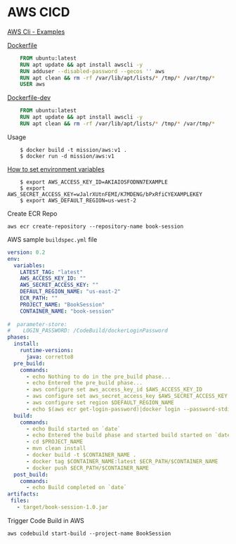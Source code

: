# AWS CICD

[AWS Cli - Examples](https://github.com/aws/aws-cli/tree/develop/awscli/examples)


[Dockerfile](https://github.com/mission-io/DevOps/blob/dev/cloud/aws/Dockerfile)

```dockerfile
    FROM ubuntu:latest
    RUN apt update && apt install awscli -y
    RUN adduser --disabled-password --gecos '' aws
    RUN apt clean && rm -rf /var/lib/apt/lists/* /tmp/* /var/tmp/*
    USER aws
 ```
 

[Dockerfile-dev](https://github.com/mission-io/DevOps/blob/dev/cloud/aws/Dockerfile-dev)

```dockerfile
    FROM ubuntu:latest
    RUN apt update && apt install awscli -y
    RUN apt clean && rm -rf /var/lib/apt/lists/* /tmp/* /var/tmp/*
```    

Usage
```shell
    $ docker build -t mission/aws:v1 .
    $ docker run -d mission/aws:v1
```

[How to set environment variables](https://docs.aws.amazon.com/cli/latest/userguide/cli-configure-envvars.html)
```shell
    $ export AWS_ACCESS_KEY_ID=AKIAIOSFODNN7EXAMPLE
    $ export AWS_SECRET_ACCESS_KEY=wJalrXUtnFEMI/K7MDENG/bPxRfiCYEXAMPLEKEY
    $ export AWS_DEFAULT_REGION=us-west-2
```

Create ECR Repo
```shell
aws ecr create-repository --repository-name book-session
```

AWS sample `buildspec.yml` file
```yml
version: 0.2
env:
  variables:
    LATEST_TAG: "latest"
    AWS_ACCESS_KEY_ID: ""
    AWS_SECRET_ACCESS_KEY: ""
    DEFAULT_REGION_NAME: "us-east-2"
    ECR_PATH: ""
    PROJECT_NAME: "BookSession"
    CONTAINER_NAME: "book-session"
    
#  parameter-store:
#    LOGIN_PASSWORD: /CodeBuild/dockerLoginPassword
phases:
  install:
    runtime-versions:
      java: corretto8
  pre_build:
    commands:
      - echo Nothing to do in the pre_build phase...
      - echo Entered the pre_build phase...
      - aws configure set aws_access_key_id $AWS_ACCESS_KEY_ID
      - aws configure set aws_secret_access_key $AWS_SECRET_ACCESS_KEY
      - aws configure set region $DEFAULT_REGION_NAME
      - echo $(aws ecr get-login-password)|docker login --password-stdin --username AWS $ECR_PATH
  build:
    commands:
      - echo Build started on `date`
      - echo Entered the build phase and started build started on `date`
      - cd $PROJECT_NAME
      - mvn clean install
      - docker build -t $CONTAINER_NAME .
      - docker tag $CONTAINER_NAME:latest $ECR_PATH/$CONTAINER_NAME
      - docker push $ECR_PATH/$CONTAINER_NAME
  post_build:
    commands:
      - echo Build completed on `date`
artifacts:
 files:
   - target/book-session-1.0.jar

```


Trigger Code Build in AWS
```shell
aws codebuild start-build --project-name BookSession
```
